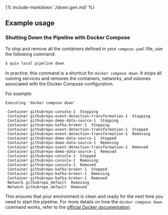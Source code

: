 {% include-markdown './down.gen.md' %}

## Example usage
### Shutting Down the Pipeline with Docker Compose

To stop and remove all the containers defined in your `compose.yaml` file, use the following command:

```bash
$ quix local pipeline down
```

In practice, this command is a shortcut for `docker compose down`. It stops all running services and removes the containers, networks, and volumes associated with the Docker Compose configuration.

For example:

```text
Executing 'docker compose down'

 Container githubrepo-console-1  Stopping
 Container githubrepo-event-detection-transformation-1  Stopping
 Container githubrepo-demo-data-source-1  Stopping
 Container githubrepo-kafka-broker-1  Stopping
 Container githubrepo-event-detection-transformation-1  Stopped
 Container githubrepo-event-detection-transformation-1  Removing
 Container githubrepo-demo-data-source-1  Stopped
 Container githubrepo-demo-data-source-1  Removing
 Container githubrepo-event-detection-transformation-1  Removed
 Container githubrepo-demo-data-source-1  Removed
 Container githubrepo-console-1  Stopped
 Container githubrepo-console-1  Removing
 Container githubrepo-console-1  Removed
 Container githubrepo-kafka-broker-1  Stopped
 Container githubrepo-kafka-broker-1  Removing
 Container githubrepo-kafka-broker-1  Removed
 Network githubrepo_default  Removing
 Network githubrepo_default  Removed
```

This ensures that your environment is clean and ready for the next time you need to start the pipeline. For more details on how the `docker compose down` command works, refer to the [official Docker documentation](https://docs.docker.com/compose/reference/down/).